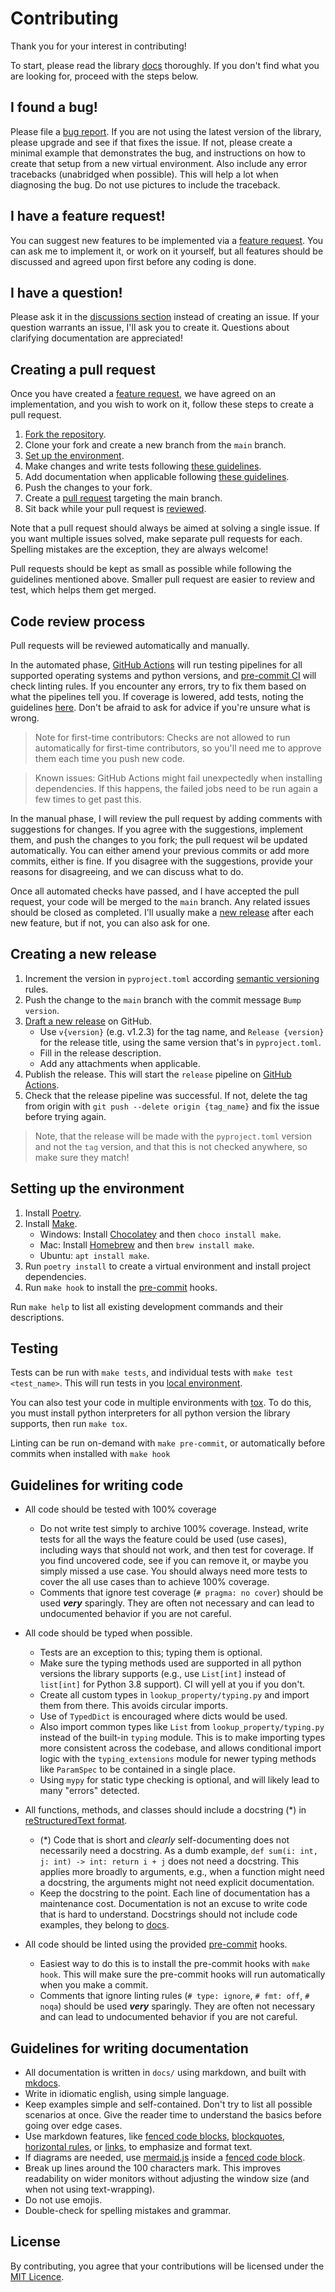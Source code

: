 # Contributing

Thank you for your interest in contributing!

To start, please read the library [docs] thoroughly.
If you don't find what you are looking for, proceed with the steps below.

## I found a bug!

Please file a [bug report]. If you are not using the latest version of the library,
please upgrade and see if that fixes the issue. If not, please create a minimal example
that demonstrates the bug, and instructions on how to create that setup from a new virtual
environment. Also include any error tracebacks (unabridged when possible). This will help
a lot when diagnosing the bug. Do not use pictures to include the traceback.

## I have a feature request!

You can suggest new features to be implemented via a [feature request].
You can ask me to implement it, or work on it yourself, but all features should
be discussed and agreed upon first before any coding is done.

## I have a question!

Please ask it in the [discussions section] instead of creating an issue.
If your question warrants an issue, I'll ask you to create it.
Questions about clarifying documentation are appreciated!

## Creating a pull request

Once you have created a [feature request], we have agreed on an implementation,
and you wish to work on it, follow these steps to create a pull request.

1. [Fork the repository][fork].
2. Clone your fork and create a new branch from the `main` branch.
3. [Set up the environment][setup].
4. Make changes and write tests following [these guidelines][code-guidelines].
5. Add documentation when applicable following [these guidelines][docs-guidelines].
6. Push the changes to your fork.
7. Create a [pull request] targeting the main branch.
8. Sit back while your pull request is [reviewed].

Note that a pull request should always be aimed at solving a single issue.
If you want multiple issues solved, make separate pull requests for each.
Spelling mistakes are the exception, they are always welcome!

Pull requests should be kept as small as possible while following the guidelines
mentioned above. Smaller pull request are easier to review and test, which helps
them get merged.

## Code review process

Pull requests will be reviewed automatically and manually.

In the automated phase, [GitHub Actions] will run testing pipelines for all supported
operating systems and python versions, and [pre-commit CI] will check linting rules.
If you encounter any errors, try to fix them based on what the pipelines tell you.
If coverage is lowered, add tests, noting the guidelines [here][code-guidelines].
Don't be afraid to ask for advice if you're unsure what is wrong.

> Note for first-time contributors: Checks are not allowed to run automatically for
> first-time contributors, so you'll need me to approve them each time you push new code.

> Known issues: GitHub Actions might fail unexpectedly when installing dependencies.
> If this happens, the failed jobs need to be run again a few times to get past this.

In the manual phase, I will review the pull request by adding comments with suggestions
for changes. If you agree with the suggestions, implement them, and push the changes to
you fork; the pull request wil be updated automatically. You can either amend your previous
commits or add more commits, either is fine. If you disagree with the suggestions, provide
your reasons for disagreeing, and we can discuss what to do.

Once all automated checks have passed, and I have accepted the pull request, your code will be
merged to the `main` branch. Any related issues should be closed as completed.
I'll usually make a [new release] after each new feature, but if not, you can also ask for one.

## Creating a new release

1. Increment the version in `pyproject.toml` according [semantic versioning] rules.
2. Push the change to the `main` branch with the commit message `Bump version`.
3. [Draft a new release] on GitHub.
   - Use `v{version}` (e.g. v1.2.3) for the tag name, and `Release {version}` for
     the release title, using the same version that's in `pyproject.toml`.
   - Fill in the release description.
   - Add any attachments when applicable.
4. Publish the release. This will start the `release` pipeline on [GitHub Actions].
5. Check that the release pipeline was successful. If not, delete the tag from origin
   with `git push --delete origin {tag_name}` and fix the issue before trying again.

> Note, that the release will be made with the `pyproject.toml` version and not the
> `tag` version, and that this is not checked anywhere, so make sure they match!

## Setting up the environment

1. Install [Poetry].
2. Install [Make].
    - Windows: Install [Chocolatey] and then `choco install make`.
    - Mac: Install [Homebrew] and then `brew install make`.
    - Ubuntu: `apt install make`.
3. Run `poetry install` to create a virtual environment and install project dependencies.
4. Run `make hook` to install the [pre-commit] hooks.

Run `make help` to list all existing development commands and their descriptions.

## Testing

Tests can be run with `make tests`, and individual tests with `make test <test_name>`.
This will run tests in you [local environment][setup].

You can also test your code in multiple environments with [tox]. To do this, you must
install python interpreters for all python version the library supports, then run
`make tox`.

Linting can be run on-demand with `make pre-commit`, or automatically before commits
when installed with `make hook`

## Guidelines for writing code

- All code should be tested with 100% coverage
  - Do not write test simply to archive 100% coverage. Instead, write tests for all the ways the
    feature could be used (use cases), including ways that should not work, and then test for coverage.
    If you find uncovered code, see if you can remove it, or maybe you simply missed a use case.
    You should always need more tests to cover the all use cases than to achieve 100% coverage.
  - Comments that ignore test coverage (`# pragma: no cover`) should be used _**very**_ sparingly.
    They are often not necessary and can lead to undocumented behavior if you are not careful.

- All code should be typed when possible.
  - Tests are an exception to this; typing them is optional.
  - Make sure the typing methods used are supported in all python versions
    the library supports (e.g., use `List[int]` instead of `list[int]` for Python 3.8 support).
    CI will yell at you if you don't.
  - Create all custom types in `lookup_property/typing.py` and import them from there.
    This avoids circular imports.
  - Use of `TypedDict` is encouraged where dicts would be used.
  - Also import common types like `List` from `lookup_property/typing.py` instead of the built-in `typing` module.
    This is to make importing types more consistent across the codebase, and allows conditional import
    logic with the `typing_extensions` module for newer typing methods like `ParamSpec` to be contained
    in a single place.
  - Using `mypy` for static type checking is optional, and will likely lead to many "errors" detected.

- All functions, methods, and classes should include a docstring (*) in [reStructuredText format][pep287].
  - (*) Code that is short and _clearly_ self-documenting does not necessarily need a docstring.
    As a dumb example, `def sum(i: int, j: int) -> int: return i + j` does not need a docstring.
    This applies more broadly to arguments, e.g., when a function might need a docstring, the arguments
    might not need explicit documentation.
  - Keep the docstring to the point. Each line of documentation has a maintenance cost.
    Documentation is not an excuse to write code that is hard to understand.
    Docstrings should not include code examples, they belong to [docs].

- All code should be linted using the provided [pre-commit] hooks.
  - Easiest way to do this is to install the pre-commit hooks with `make hook`. This will make
    sure the pre-commit hooks will run automatically when you make a commit.
  - Comments that ignore linting rules (`# type: ignore`, `# fmt: off`, `# noqa`) should be used
    _**very**_ sparingly. They are often not necessary and can lead to undocumented behavior
    if you are not careful.

## Guidelines for writing documentation

- All documentation is written in `docs/` using markdown, and built with [mkdocs].
- Write in idiomatic english, using simple language.
- Keep examples simple and self-contained. Don't try to list all possible scenarios at once.
  Give the reader time to understand the basics before going over edge cases.
- Use markdown features, like [fenced code blocks][code block], [blockquotes], [horizontal rules],
  or [links], to emphasize and format text.
- If diagrams are needed, use [mermaid.js] inside a [fenced code block][code block].
- Break up lines around the 100 characters mark. This improves readability on wider monitors
  without adjusting the window size (and when not using text-wrapping).
- Do not use emojis.
- Double-check for spelling mistakes and grammar.

## License

By contributing, you agree that your contributions will be licensed under the [MIT Licence].


[docs]: https://mrthearman.github.io/django-lookup-property/
[Issue]: https://github.com/MrThearMan/django-lookup-property/issues/new/choose
[bug report]: https://github.com/MrThearMan/django-lookup-property/issues/new?template=bug_report.yml
[feature request]: https://github.com/MrThearMan/django-lookup-property/issues/new?template=feature_request.yml
[discussions section]: https://github.com/MrThearMan/django-lookup-property/discussions
[pull request]: https://github.com/MrThearMan/django-lookup-property/compare
[fork]: https://github.com/MrThearMan/django-lookup-property/fork
[setup]: https://github.com/MrThearMan/django-lookup-property/blob/main/CONTRIBUTING.md#setting-up-the-environment
[tox]: https://tox.wiki/
[code-guidelines]: https://github.com/MrThearMan/django-lookup-property/blob/main/CONTRIBUTING.md#guidelines-for-writing-code
[docs-guidelines]: https://github.com/MrThearMan/django-lookup-property/blob/main/CONTRIBUTING.md#guidelines-for-writing-documentation
[reviewed]: https://github.com/MrThearMan/django-lookup-property/blob/main/CONTRIBUTING.md#code-review-process
[Github Actions]: https://github.com/features/actions
[pre-commit ci]: https://pre-commit.ci/
[new release]: https://github.com/MrThearMan/django-lookup-property/blob/main/CONTRIBUTING.md#creating-a-new-release
[semantic versioning]: https://semver.org/
[Draft a new release]: https://github.com/MrThearMan/django-lookup-property/releases/new
[poetry]: https://python-poetry.org/docs/#installation
[make]: https://man7.org/linux/man-pages/man1/make.1.html
[chocolatey]: https://chocolatey.org/install
[homebrew]: https://docs.brew.sh/Installation
[pre-commit]: https://pre-commit.com/
[pep287]: https://peps.python.org/pep-0287/
[mkdocs]: https://www.mkdocs.org/
[mermaid.js]: https://mermaid.js.org/
[code block]: https://www.mkdocs.org/user-guide/writing-your-docs/#fenced-code-blocks
[blockquotes]: https://www.markdownguide.org/basic-syntax#blockquotes-1
[horizontal rules]: https://www.markdownguide.org/basic-syntax#horizontal-rules
[links]: https://www.markdownguide.org/basic-syntax#links
[MIT Licence]: http://choosealicense.com/licenses/mit/

